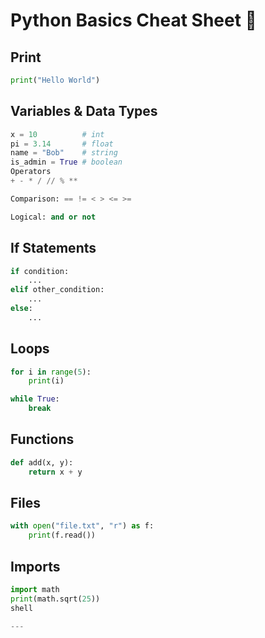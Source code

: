 # Python Basics Cheat Sheet 📝

## Print
```python
print("Hello World")
```
## Variables & Data Types
```python
x = 10          # int
pi = 3.14       # float
name = "Bob"    # string
is_admin = True # boolean
Operators
+ - * / // % **

Comparison: == != < > <= >=

Logical: and or not
```
## If Statements
```python
if condition:
    ...
elif other_condition:
    ...
else:
    ...
```
## Loops
```python
for i in range(5):
    print(i)

while True:
    break
```
## Functions
```python
def add(x, y):
    return x + y
```
## Files
```python
with open("file.txt", "r") as f:
    print(f.read())
```
## Imports
```python
import math
print(math.sqrt(25))
shell

---
